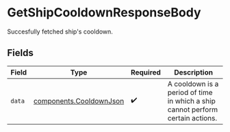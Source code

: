 # GetShipCooldownResponseBody

Succesfully fetched ship's cooldown.


## Fields

| Field                                                                          | Type                                                                           | Required                                                                       | Description                                                                    |
| ------------------------------------------------------------------------------ | ------------------------------------------------------------------------------ | ------------------------------------------------------------------------------ | ------------------------------------------------------------------------------ |
| `data`                                                                         | [components.CooldownJson](../../models/components/cooldownjson.md)             | :heavy_check_mark:                                                             | A cooldown is a period of time in which a ship cannot perform certain actions. |